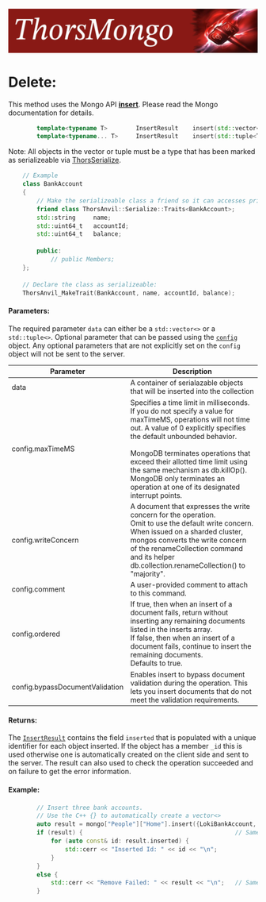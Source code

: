 ![ThorsMongo](../img/thorsmongo.jpg)

# Delete:

This method uses the Mongo API [**insert**](https://www.mongodb.com/docs/manual/reference/command/insert/). Please read the Mongo documentation for details.

```C++
        template<typename T>        InsertResult    insert(std::vector<T> const& data, InsertConfig const& config = InsertConfig{});
        template<typename... T>     InsertResult    insert(std::tuple<T...> const& data, InsertConfig const& config = InsertConfig{});
```

Note: All objects in the vector or tuple must be a type that has been marked as serializeable via [ThorsSerialize](https://github.com/Loki-Astari/ThorsSerializer).

```C++
    // Example
    class BankAccount
    {
        // Make the serializeable class a friend so it can accesses private members.
        friend class ThorsAnvil::Serialize::Traits<BankAccount>;
        std::string     name;
        std::uint64_t   accountId;
        std::uint64_t   balance;

        public:
            // public Members;
    };

    // Declare the class as serializeable:
    ThorsAnvil_MakeTrait(BankAccount, name, accountId, balance);
```

#### Parameters:
The required parameter `data` can either be a `std::vector<>` or a `std::tuple<>`. Optional parameter that can be passed using the [`config`](../src/ThorsMongo/ThorsMongoInsert.h#L10-L30) object. Any optional parameters that are not explicitly set on the `config` object will not be sent to the server.

| Parameter | Description |
| --------- | ----------- |
| data | A container of serialazable objects that will be inserted into the collection |
| config.maxTimeMS | Specifies a time limit in milliseconds. If you do not specify a value for maxTimeMS, operations will not time out. A value of 0 explicitly specifies the default unbounded behavior.<br><br>MongoDB terminates operations that exceed their allotted time limit using the same mechanism as db.killOp(). MongoDB only terminates an operation at one of its designated interrupt points. |
| config.writeConcern | A document that expresses the write concern for the operation.<br>Omit to use the default write concern.<br>When issued on a sharded cluster, mongos converts the write concern of the renameCollection command and its helper db.collection.renameCollection() to "majority". |
| config.comment | A user-provided comment to attach to this command. |
| config.ordered | If true, then when an insert of a document fails, return without inserting any remaining documents listed in the inserts array.<br>If false, then when an insert of a document fails, continue to insert the remaining documents.<br>Defaults to true. |
| config.bypassDocumentValidation | Enables insert to bypass document validation during the operation. This lets you insert documents that do not meet the validation requirements. |

#### Returns:

The [`InsertResult`](../src/ThorsMongo/ThorsMongoInsert.h#L32-L37) contains the field `inserted` that is populated with a unique identifier for each object inserted. If the object has a member `_id` this is used otherwise one is automatically created on the client side and sent to the server. The result can also used to check the operation succeeded and on failure to get the error information.

#### Example:

```C++
        // Insert three bank accounts.
        // Use the C++ {} to automatically create a vector<>
        auto result = mongo["People"]["Home"].insert({LokiBankAccount, OdinBankAccount, ThorBankAccount});
        if (result) {                                           // Same as result.isOk()
            for (auto const& id: result.inserted) {
                std::cerr << "Inserted Id: " << id << "\n";
            }
        }
        else {
            std::cerr << "Remove Failed: " << result << "\n";   // Same as result.getHRErrorMessage()
        }
```

